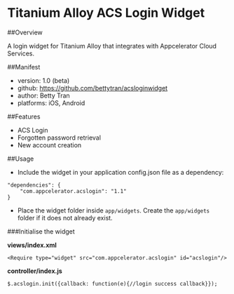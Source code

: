 Titanium Alloy ACS Login Widget
================
##Overview

A login widget for Titanium Alloy that integrates with Appcelerator Cloud Services.

##Manifest
- version: 1.0 (beta)
- github: https://github.com/bettytran/acsloginwidget
- author: Betty Tran
- platforms: iOS, Android

##Features

- ACS Login
- Forgotten password retrieval 
- New account creation

##Usage

- Include the widget in your application config.json file as a dependency:

```
"dependencies": {
	"com.appcelerator.acslogin": "1.1"
}
```

- Place the widget folder inside `app/widgets`. Create the `app/widgets` folder if it does not already exist.


###Initialise the widget

__views/index.xml__

```
<Require type="widget" src="com.appcelerator.acslogin" id="acslogin"/>
```

__controller/index.js__

```
$.acslogin.init({callback: function(e){//login success callback}});
```



